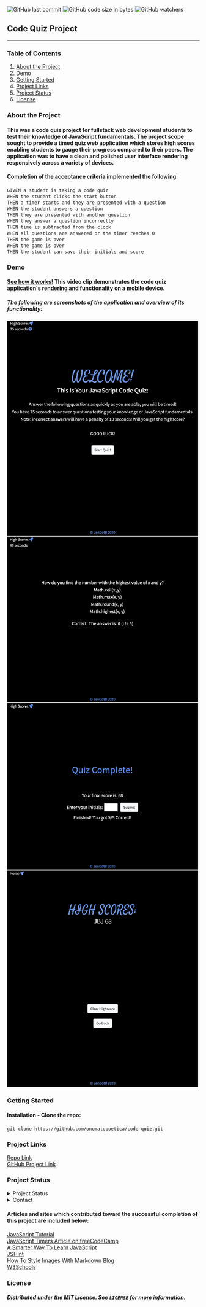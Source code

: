 ![GitHub last commit](https://img.shields.io/github/last-commit/onomatopoetica/code-quiz)  ![GitHub code size in bytes](https://img.shields.io/github/languages/code-size/onomatopoetica/code-quiz)  ![GitHub watchers](https://img.shields.io/github/watchers/onomatopoetica/code-quiz?label=Watch&style=social)  


## Code Quiz Project 

---

### Table of Contents
1. [About the Project](#About-The-Project)
1. [Demo](#Demo)
1. [Getting Started](#Getting-Started)
1. [Project Links](#Project-Links)
1. [Project Status](#Project-Status)
1. [License](#License)

### About the Project

#### This was a code quiz project for fullstack web development students to test their knowledge of JavaScript fundamentals. The project scope sought to provide a timed quiz web application which stores high scores enabling students to gauge their progress compared to their peers. The application was to have a clean and polished user interface rendering responsively across a variety of devices. 

#### Completion of the acceptance criteria implemented the following:
```
GIVEN a student is taking a code quiz
WHEN the student clicks the start button
THEN a timer starts and they are presented with a question
WHEN the student answers a question
THEN they are presented with another question
WHEN they answer a question incorrectly
THEN time is subtracted from the clock
WHEN all questions are answered or the timer reaches 0
THEN the game is over
WHEN the game is over
THEN the student can save their initials and score
```

### Demo

#### [See how it works!](https://drive.google.com/file/d/1L9QIBxXxxwo2-Fv5dmZX0-csbnvOpCZB/view) This video clip demonstrates the code quiz application's rendering and functionality on a mobile device. 

##### The following are screenshots of the application and overview of its functionality: <br>

<img src="assets/Welcome.png" width=500 height=auto>

<img src="assets/Quiz.png" width=500 height=auto>

<img src="assets/Finis.png" width=500 height=auto>

<img src="assets/FinalScore68.png" width=500 height=auto>

### Getting Started
#### Installation - Clone the repo: <br>
   ```  
   git clone https://github.com/onomatopoetica/code-quiz.git
   ```

### Project Links
[Repo Link](https://github.com/onomatopoetica/code-quiz) <br>
[GitHub Project Link](https://onomatopoetica.github.io/code-quiz/)


### Project Status
<details>
    <summary>Project Status</summary>
    Active
</details>
<details>
    <summary>Contact</summary>
    jendotb@gmail.com
</details>

#### Articles and sites which contributed toward the successful completion of this project are included below:

[JavaScript Tutorial](https://www.javascripttutorial.net/) <br>
[JavaScript Timers Article on freeCodeCamp](https://www.freecodecamp.org/news/javascript-timers-everything-you-need-to-know-5f31eaa37162/) <br>
[A Smarter Way To Learn JavaScript](https://www.asmarterwaytolearn.com/js/) <br>
[JSHint](https://jshint.com/) <br>
[How To Style Images With Markdown Blog](https://www.xaprb.com/blog/how-to-style-images-with-markdown/) <br>
[W3Schools](https://www.w3schools.com/js/default.asp) <br>

### License
##### Distributed under the MIT License. See `LICENSE` for more information.
